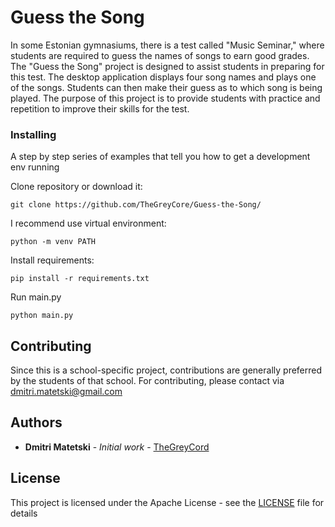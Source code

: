 # Guess the Song
In some Estonian gymnasiums, there is a test called "Music Seminar," where students are required to guess the names of songs to earn good grades. The "Guess the Song" project is designed to assist students in preparing for this test. The desktop application displays four song names and plays one of the songs. Students can then make their guess as to which song is being played. The purpose of this project is to provide students with practice and repetition to improve their skills for the test.

### Installing

A step by step series of examples that tell you how to get a development env running

Clone repository or download it:
```
git clone https://github.com/TheGreyCore/Guess-the-Song/
```

I recommend use virtual environment:
```
python -m venv PATH
```

Install  requirements:
```
pip install -r requirements.txt
```

Run main.py
```
python main.py
```

## Contributing

Since this is a school-specific project, contributions are generally preferred by the students of that school. For contributing, please contact via dmitri.matetski@gmail.com

## Authors

* **Dmitri Matetski** - *Initial work* - [TheGreyCord](https://github.com/TheGreyCord)

## License

This project is licensed under the Apache License - see the [LICENSE](LICENSE) file for details
